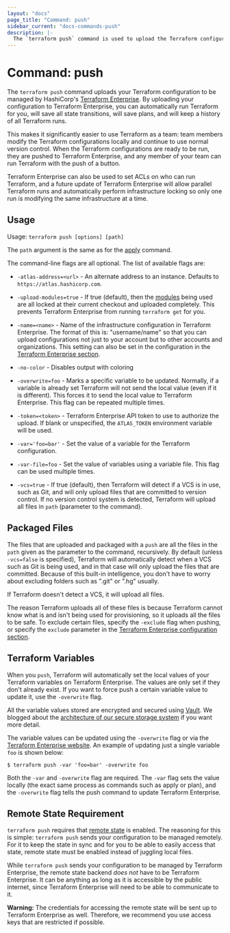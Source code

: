 ```yaml
---
layout: "docs"
page_title: "Command: push"
sidebar_current: "docs-commands-push"
description: |-
  The `terraform push` command is used to upload the Terraform configuration to HashiCorp's Terraform Enterprise service for automatically managing your infrastructure in the cloud.
---
```


# Command: push

The `terraform push` command uploads your Terraform configuration to
be managed by HashiCorp's [Terraform Enterprise](https://www.hashicorp.com/products/terraform/).
By uploading your configuration to Terraform Enterprise, you can automatically run
Terraform for you, will save all state transitions, will save plans,
and will keep a history of all Terraform runs.

This makes it significantly easier to use Terraform as a team: team
members modify the Terraform configurations locally and continue to
use normal version control. When the Terraform configurations are ready
to be run, they are pushed to Terraform Enterprise, and any member of your team can
run Terraform with the push of a button.

Terraform Enterprise can also be used to set ACLs on who can run Terraform, and a
future update of Terraform Enterprise will allow parallel Terraform runs and automatically
perform infrastructure locking so only one run is modifying the same
infrastructure at a time.

## Usage

Usage: `terraform push [options] [path]`

The `path` argument is the same as for the
[apply](/docs/commands/apply.html) command.

The command-line flags are all optional. The list of available flags are:

* `-atlas-address=<url>` - An alternate address to an instance.
  Defaults to `https://atlas.hashicorp.com`.

* `-upload-modules=true` - If true (default), then the
  [modules](/docs/modules/index.html)
  being used are all locked at their current checkout and uploaded
  completely. This prevents Terraform Enterprise from running `terraform get`
  for you.

* `-name=<name>` - Name of the infrastructure configuration in Terraform Enterprise.
  The format of this is: "username/name" so that you can upload
  configurations not just to your account but to other accounts and
  organizations. This setting can also be set in the configuration
  in the
  [Terraform Enterprise section](/docs/configuration/tfe.html).

* `-no-color` - Disables output with coloring


* `-overwrite=foo` - Marks a specific variable to be updated.
  Normally, if a variable is already set Terraform will not
  send the local value (even if it is different). This forces it to
  send the local value to Terraform Enterprise. This flag can be repeated multiple times.

* `-token=<token>` - Terraform Enterprise API token to use to authorize the upload.
  If blank or unspecified, the `ATLAS_TOKEN` environment variable
  will be used.

* `-var='foo=bar'` - Set the value of a variable for the Terraform configuration.

* `-var-file=foo` - Set the value of variables using a variable file. This flag
  can be used multiple times.


* `-vcs=true` - If true (default), then Terraform will detect if a VCS
  is in use, such as Git, and will only upload files that are committed to
  version control. If no version control system is detected, Terraform will
  upload all files in `path` (parameter to the command).

## Packaged Files

The files that are uploaded and packaged with a `push` are all the
files in the `path` given as the parameter to the command, recursively.
By default (unless `-vcs=false` is specified), Terraform will automatically
detect when a VCS such as Git is being used, and in that case will only
upload the files that are committed. Because of this built-in intelligence,
you don't have to worry about excluding folders such as ".git" or ".hg" usually.

If Terraform doesn't detect a VCS, it will upload all files.

The reason Terraform uploads all of these files is because Terraform
cannot know what is and isn't being used for provisioning, so it uploads
all the files to be safe. To exclude certain files, specify the `-exclude`
flag when pushing, or specify the `exclude` parameter in the
[Terraform Enterprise configuration section](/docs/configuration/tfe.html).

## Terraform Variables

When you `push`, Terraform will automatically set the local values of
your Terraform variables on Terraform Enterprise. The values are only set if they
don't already exist. If you want to force push a certain
variable value to update it, use the `-overwrite` flag.

All the variable values stored are encrypted and secured
using [Vault](https://www.vaultproject.io). We blogged about the
[architecture of our secure storage system](https://www.hashicorp.com/blog/how-atlas-uses-vault-for-managing-secrets.html) if you want more detail.

The variable values can be updated using the `-overwrite` flag or via
the [Terraform Enterprise website](https://www.hashicorp.com/products/terraform/). An example of updating
just a single variable `foo` is shown below:

```shell
$ terraform push -var 'foo=bar' -overwrite foo
```

Both the `-var` and `-overwrite` flag are required. The `-var` flag
sets the value locally (the exact same process as commands such as apply
or plan), and the `-overwrite` flag tells the push command to update Terraform Enterprise.

## Remote State Requirement

`terraform push` requires that
[remote state](/docs/state/remote.html)
is enabled. The reasoning for this is simple: `terraform push` sends your
configuration to be managed remotely. For it to keep the state in sync
and for you to be able to easily access that state, remote state must
be enabled instead of juggling local files.

While `terraform push` sends your configuration to be managed by Terraform Enterprise,
the remote state backend _does not_ have to be Terraform Enterprise. It can be anything
as long as it is accessible by the public internet, since Terraform Enterprise will need
to be able to communicate to it.

**Warning:** The credentials for accessing the remote state will be
sent up to Terraform Enterprise as well. Therefore, we recommend you use access keys
that are restricted if possible.
